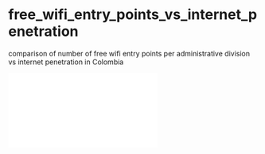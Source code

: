 # free_wifi_entry_points_vs_internet_penetration
comparison of number of free wifi entry points per administrative division vs internet penetration in Colombia

 <embed src="./src/index.html">